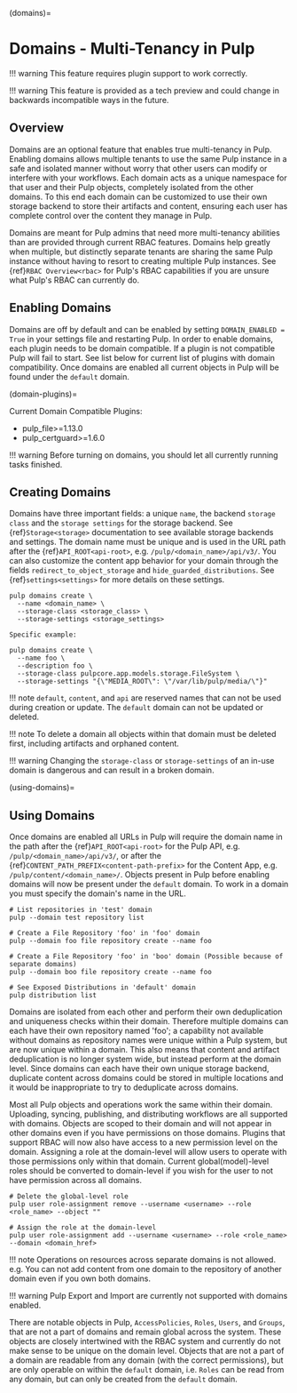 (domains)=

# Domains - Multi-Tenancy in Pulp

!!! warning
This feature requires plugin support to work correctly.


!!! warning
This feature is provided as a tech preview and could change in backwards incompatible
ways in the future.


## Overview

Domains are an optional feature that enables true multi-tenancy in Pulp. Enabling domains allows
multiple tenants to use the same Pulp instance in a safe and isolated manner without worry that
other users can modify or interfere with your workflows. Each domain acts as a unique namespace for
that user and their Pulp objects, completely isolated from the other domains. To this end each
domain can be customized to use their own storage backend to store their artifacts and content,
ensuring each user has complete control over the content they manage in Pulp.

Domains are meant for Pulp admins that need more multi-tenancy abilities than are provided through
current RBAC features. Domains help greatly when multiple, but distinctly separate tenants are
sharing the same Pulp instance without having to resort to creating multiple Pulp instances. See
{ref}`RBAC Overview<rbac>` for Pulp's RBAC capabilities if you are unsure what Pulp's RBAC can
currently do.

## Enabling Domains

Domains are off by default and can be enabled by setting `DOMAIN_ENABLED = True` in your settings
file and restarting Pulp. In order to enable domains, each plugin needs to be domain compatible. If
a plugin is not compatible Pulp will fail to start. See list below for current list of plugins with
domain compatibility. Once domains are enabled all current objects in Pulp will be found under the
`default` domain.

(domain-plugins)=

Current Domain Compatible Plugins:

- pulp_file>=1.13.0
- pulp_certguard>=1.6.0

!!! warning
Before turning on domains, you should let all currently running tasks finished.


## Creating Domains

Domains have three important fields: a unique `name`, the backend `storage class` and the
`storage settings` for the storage backend. See {ref}`Storage<storage>` documentation to see
available storage backends and settings. The domain name must be unique and is used in the URL path
after the {ref}`API_ROOT<api-root>`, e.g. `/pulp/<domain_name>/api/v3/`. You can also customize
the content app behavior for your domain through the fields `redirect_to_object_storage` and
`hide_guarded_distributions`. See {ref}`settings<settings>` for more details on these settings.

```
pulp domains create \
  --name <domain_name> \
  --storage-class <storage_class> \
  --storage-settings <storage_settings>

Specific example:

pulp domains create \
  --name foo \
  --description foo \
  --storage-class pulpcore.app.models.storage.FileSystem \
  --storage-settings "{\"MEDIA_ROOT\": \"/var/lib/pulp/media/\"}"
```

!!! note
`default`, `content`, and `api` are reserved names that can not be used during creation
or update. The `default` domain can not be updated or deleted.


!!! note
To delete a domain all objects within that domain must be deleted first, including artifacts and
orphaned content.


!!! warning
Changing the `storage-class` or `storage-settings` of an in-use domain is
dangerous and can result in a broken domain.


(using-domains)=

## Using Domains

Once domains are enabled all URLs in Pulp will require the domain name in the path after the
{ref}`API_ROOT<api-root>` for the Pulp API, e.g. `/pulp/<domain_name>/api/v3/`, or after the
{ref}`CONTENT_PATH_PREFIX<content-path-prefix>` for the Content App, e.g.
`/pulp/content/<domain_name>/`. Objects present in Pulp before enabling domains will now be
present under the `default` domain. To work in a domain you must specify the domain's name in the
URL.

```
# List repositories in 'test' domain
pulp --domain test repository list

# Create a File Repository 'foo' in 'foo' domain
pulp --domain foo file repository create --name foo

# Create a File Repository 'foo' in 'boo' domain (Possible because of separate domains)
pulp --domain boo file repository create --name foo

# See Exposed Distributions in 'default' domain
pulp distribution list
```

Domains are isolated from each other and perform their own deduplication and uniqueness checks
within their domain. Therefore multiple domains can each have their own repository named 'foo'; a
capability not available without domains as repository names were unique within a Pulp system, but
are now unique within a domain. This also means that content and artifact deduplication is no longer
system wide, but instead perform at the domain level. Since domains can each have their own unique
storage backend, duplicate content across domains could be stored in multiple locations and it would
be inappropriate to try to deduplicate across domains.

Most all Pulp objects and operations work the same within their domain. Uploading, syncing,
publishing, and distributing workflows are all supported with domains. Objects are scoped to their
domain and will not appear in other domains even if you have permissions on those domains. Plugins
that support RBAC will now also have access to a new permission level on the domain. Assigning a
role at the domain-level will allow users to operate with those permissions only within that domain.
Current global(model)-level roles should be converted to domain-level if you wish for the user to
not have permission across all domains.

```
# Delete the global-level role
pulp user role-assignment remove --username <username> --role <role_name> --object ""

# Assign the role at the domain-level
pulp user role-assignment add --username <username> --role <role_name> --domain <domain_href>
```

!!! note
Operations on resources across separate domains is not allowed. e.g. You can not add content
from one domain to the repository of another domain even if you own both domains.


!!! warning
Pulp Export and Import are currently not supported with domains enabled.


There are notable objects in Pulp, `AccessPolicies`, `Roles`, `Users`, and `Groups`, that
are not a part of domains and remain global across the system. These objects are closely intertwined
with the RBAC system and currently do not make sense to be unique on the domain level. Objects
that are not a part of a domain are readable from any domain (with the correct permissions), but are
only operable on within the `default` domain, i.e. `Roles` can be read from any domain, but can
only be created from the `default` domain.
